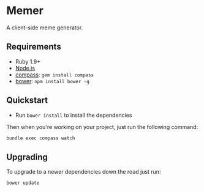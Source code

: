 # Memer

A client-side meme generator.

## Requirements

  * Ruby 1.9+
  * [Node.js](http://nodejs.org)
  * [compass](http://compass-style.org/): `gem install compass`
  * [bower](http://bower.io): `npm install bower -g`

## Quickstart

  * Run `bower install` to install the dependencies

Then when you're working on your project, just run the following command:

```bash
bundle exec compass watch
```

## Upgrading

To upgrade to a newer dependencies down the road just run:

```bash
bower update
```
